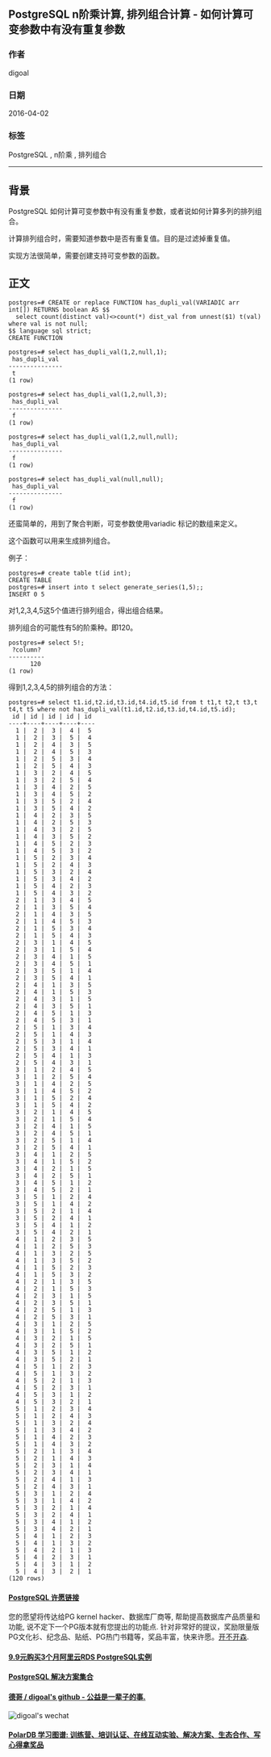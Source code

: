 ## PostgreSQL n阶乘计算, 排列组合计算 - 如何计算可变参数中有没有重复参数  
                                         
### 作者                                         
digoal                                          
                                            
### 日期                                          
2016-04-02                                                                  
                                          
### 标签                                                                                                                                                          
PostgreSQL , n阶乘 , 排列组合      
      
----                                          
                                        
## 背景      
PostgreSQL 如何计算可变参数中有没有重复参数，或者说如何计算多列的排列组合。  
  
计算排列组合时，需要知道参数中是否有重复值。目的是过滤掉重复值。  
  
实现方法很简单，需要创建支持可变参数的函数。  
  
## 正文  
  
```  
postgres=# CREATE or replace FUNCTION has_dupli_val(VARIADIC arr int[]) RETURNS boolean AS $$  
  select count(distinct val)<>count(*) dist_val from unnest($1) t(val) where val is not null;  
$$ language sql strict;  
CREATE FUNCTION  
  
postgres=# select has_dupli_val(1,2,null,1);  
 has_dupli_val   
---------------  
 t  
(1 row)  
  
postgres=# select has_dupli_val(1,2,null,3);  
 has_dupli_val   
---------------  
 f  
(1 row)  
  
postgres=# select has_dupli_val(1,2,null,null);  
 has_dupli_val   
---------------  
 f  
(1 row)  
  
postgres=# select has_dupli_val(null,null);  
 has_dupli_val   
---------------  
 f  
(1 row)  
```  
  
还蛮简单的，用到了聚合判断，可变参数使用variadic 标记的数组来定义。  
  
这个函数可以用来生成排列组合。  
  
例子：  
  
```  
postgres=# create table t(id int);  
CREATE TABLE  
postgres=# insert into t select generate_series(1,5);;  
INSERT 0 5  
```  
  
对1,2,3,4,5这5个值进行排列组合，得出组合结果。  
  
排列组合的可能性有5的阶乘种。即120。  
  
```  
postgres=# select 5!;  
 ?column?   
----------  
      120  
(1 row)  
```  
  
得到1,2,3,4,5的排列组合的方法：  
  
```  
postgres=# select t1.id,t2.id,t3.id,t4.id,t5.id from t t1,t t2,t t3,t t4,t t5 where not has_dupli_val(t1.id,t2.id,t3.id,t4.id,t5.id);  
 id | id | id | id | id   
----+----+----+----+----  
  1 |  2 |  3 |  4 |  5  
  1 |  2 |  3 |  5 |  4  
  1 |  2 |  4 |  3 |  5  
  1 |  2 |  4 |  5 |  3  
  1 |  2 |  5 |  3 |  4  
  1 |  2 |  5 |  4 |  3  
  1 |  3 |  2 |  4 |  5  
  1 |  3 |  2 |  5 |  4  
  1 |  3 |  4 |  2 |  5  
  1 |  3 |  4 |  5 |  2  
  1 |  3 |  5 |  2 |  4  
  1 |  3 |  5 |  4 |  2  
  1 |  4 |  2 |  3 |  5  
  1 |  4 |  2 |  5 |  3  
  1 |  4 |  3 |  2 |  5  
  1 |  4 |  3 |  5 |  2  
  1 |  4 |  5 |  2 |  3  
  1 |  4 |  5 |  3 |  2  
  1 |  5 |  2 |  3 |  4  
  1 |  5 |  2 |  4 |  3  
  1 |  5 |  3 |  2 |  4  
  1 |  5 |  3 |  4 |  2  
  1 |  5 |  4 |  2 |  3  
  1 |  5 |  4 |  3 |  2  
  2 |  1 |  3 |  4 |  5  
  2 |  1 |  3 |  5 |  4  
  2 |  1 |  4 |  3 |  5  
  2 |  1 |  4 |  5 |  3  
  2 |  1 |  5 |  3 |  4  
  2 |  1 |  5 |  4 |  3  
  2 |  3 |  1 |  4 |  5  
  2 |  3 |  1 |  5 |  4  
  2 |  3 |  4 |  1 |  5  
  2 |  3 |  4 |  5 |  1  
  2 |  3 |  5 |  1 |  4  
  2 |  3 |  5 |  4 |  1  
  2 |  4 |  1 |  3 |  5  
  2 |  4 |  1 |  5 |  3  
  2 |  4 |  3 |  1 |  5  
  2 |  4 |  3 |  5 |  1  
  2 |  4 |  5 |  1 |  3  
  2 |  4 |  5 |  3 |  1  
  2 |  5 |  1 |  3 |  4  
  2 |  5 |  1 |  4 |  3  
  2 |  5 |  3 |  1 |  4  
  2 |  5 |  3 |  4 |  1  
  2 |  5 |  4 |  1 |  3  
  2 |  5 |  4 |  3 |  1  
  3 |  1 |  2 |  4 |  5  
  3 |  1 |  2 |  5 |  4  
  3 |  1 |  4 |  2 |  5  
  3 |  1 |  4 |  5 |  2  
  3 |  1 |  5 |  2 |  4  
  3 |  1 |  5 |  4 |  2  
  3 |  2 |  1 |  4 |  5  
  3 |  2 |  1 |  5 |  4  
  3 |  2 |  4 |  1 |  5  
  3 |  2 |  4 |  5 |  1  
  3 |  2 |  5 |  1 |  4  
  3 |  2 |  5 |  4 |  1  
  3 |  4 |  1 |  2 |  5  
  3 |  4 |  1 |  5 |  2  
  3 |  4 |  2 |  1 |  5  
  3 |  4 |  2 |  5 |  1  
  3 |  4 |  5 |  1 |  2  
  3 |  4 |  5 |  2 |  1  
  3 |  5 |  1 |  2 |  4  
  3 |  5 |  1 |  4 |  2  
  3 |  5 |  2 |  1 |  4  
  3 |  5 |  2 |  4 |  1  
  3 |  5 |  4 |  1 |  2  
  3 |  5 |  4 |  2 |  1  
  4 |  1 |  2 |  3 |  5  
  4 |  1 |  2 |  5 |  3  
  4 |  1 |  3 |  2 |  5  
  4 |  1 |  3 |  5 |  2  
  4 |  1 |  5 |  2 |  3  
  4 |  1 |  5 |  3 |  2  
  4 |  2 |  1 |  3 |  5  
  4 |  2 |  1 |  5 |  3  
  4 |  2 |  3 |  1 |  5  
  4 |  2 |  3 |  5 |  1  
  4 |  2 |  5 |  1 |  3  
  4 |  2 |  5 |  3 |  1  
  4 |  3 |  1 |  2 |  5  
  4 |  3 |  1 |  5 |  2  
  4 |  3 |  2 |  1 |  5  
  4 |  3 |  2 |  5 |  1  
  4 |  3 |  5 |  1 |  2  
  4 |  3 |  5 |  2 |  1  
  4 |  5 |  1 |  2 |  3  
  4 |  5 |  1 |  3 |  2  
  4 |  5 |  2 |  1 |  3  
  4 |  5 |  2 |  3 |  1  
  4 |  5 |  3 |  1 |  2  
  4 |  5 |  3 |  2 |  1  
  5 |  1 |  2 |  3 |  4  
  5 |  1 |  2 |  4 |  3  
  5 |  1 |  3 |  2 |  4  
  5 |  1 |  3 |  4 |  2  
  5 |  1 |  4 |  2 |  3  
  5 |  1 |  4 |  3 |  2  
  5 |  2 |  1 |  3 |  4  
  5 |  2 |  1 |  4 |  3  
  5 |  2 |  3 |  1 |  4  
  5 |  2 |  3 |  4 |  1  
  5 |  2 |  4 |  1 |  3  
  5 |  2 |  4 |  3 |  1  
  5 |  3 |  1 |  2 |  4  
  5 |  3 |  1 |  4 |  2  
  5 |  3 |  2 |  1 |  4  
  5 |  3 |  2 |  4 |  1  
  5 |  3 |  4 |  1 |  2  
  5 |  3 |  4 |  2 |  1  
  5 |  4 |  1 |  2 |  3  
  5 |  4 |  1 |  3 |  2  
  5 |  4 |  2 |  1 |  3  
  5 |  4 |  2 |  3 |  1  
  5 |  4 |  3 |  1 |  2  
  5 |  4 |  3 |  2 |  1  
(120 rows)  
```  
  
                  
  
  
  
  
  
  
  
  
  
  
  
  
  
  
  
  
  
  
  
  
  
  
  
  
  
  
  
  
  
  
  
  
  
  
  
  
  
  
  
  
  
  
  
  
  
  
  
  
  
  
  
  
  
  
  
  
  
  
  
  
  
  
  
  
  
  
  
  
  
  
  
  
  
#### [PostgreSQL 许愿链接](https://github.com/digoal/blog/issues/76 "269ac3d1c492e938c0191101c7238216")
您的愿望将传达给PG kernel hacker、数据库厂商等, 帮助提高数据库产品质量和功能, 说不定下一个PG版本就有您提出的功能点. 针对非常好的提议，奖励限量版PG文化衫、纪念品、贴纸、PG热门书籍等，奖品丰富，快来许愿。[开不开森](https://github.com/digoal/blog/issues/76 "269ac3d1c492e938c0191101c7238216").  
  
  
#### [9.9元购买3个月阿里云RDS PostgreSQL实例](https://www.aliyun.com/database/postgresqlactivity "57258f76c37864c6e6d23383d05714ea")
  
  
#### [PostgreSQL 解决方案集合](https://yq.aliyun.com/topic/118 "40cff096e9ed7122c512b35d8561d9c8")
  
  
#### [德哥 / digoal's github - 公益是一辈子的事.](https://github.com/digoal/blog/blob/master/README.md "22709685feb7cab07d30f30387f0a9ae")
  
  
![digoal's wechat](../pic/digoal_weixin.jpg "f7ad92eeba24523fd47a6e1a0e691b59")
  
  
#### [PolarDB 学习图谱: 训练营、培训认证、在线互动实验、解决方案、生态合作、写心得拿奖品](https://www.aliyun.com/database/openpolardb/activity "8642f60e04ed0c814bf9cb9677976bd4")
  
